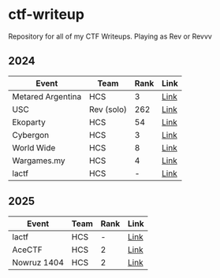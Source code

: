 # ctf-writeup
Repository for all of my CTF Writeups. Playing as Rev or Revvv 

## 2024

| Event              | Team     | Rank | Link                                                |
|--------------------|----------|------|-----------------------------------------------------|
| Metared Argentina  |HCS       |3     |[Link](2024/Metared-Argentina)                       |
| USC                |Rev (solo)|262   |[Link](2024/USC)                                     |
| Ekoparty           |HCS       |54    |[Link](2024/Ekoparty)                                |
| Cybergon           |HCS       |3     |[Link](2024/CybergonCTF)                             |
| World Wide         |HCS       |8     |[Link](2024/WWCTF)                                   |
| Wargames.my        |HCS       |4     |[Link](2024/Wargamesmy)                              |
| lactf              |HCS       |-     |[Link](2025/lactf)                                   |

## 2025
| Event              | Team     | Rank | Link                                                                                                   |
|--------------------|----------|------|--------------------------------------------------------------------------------------------------------|
| lactf              |HCS       |-     |[Link](2025/lactf)                                                                                      |
| AceCTF             |HCS       |2     |[Link]([2025/lactf](https://revprm.gitbook.io/revvv/ctf/2025/acectf))                                   |
| Nowruz 1404        |HCS       |2     |[Link]([2025/lactf](https://revprm.gitbook.io/revvv/ctf/2025/nowruz-1404))                              |
